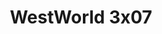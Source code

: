 ---
layout: episodios
title: "WestWorld 3x07"
url_serie_padre: 'westworld/temporada-3'
category: 'series'
capitulo: 'yes'
anio: '2020'
prev: 'capitulo-6'
proximo: 'capitulo-8'
sandbox: allow-same-origin allow-forms
idioma: 'Latino/Subtitulado'
calidad: 'Full HD'
reproductores_otros: ["https://gdriveplayer.me/embed2.php?link=MCGpLjm%252FaCaZ2H9sSnZYUQHpnzVIogJN2%252BTaP5v14%252Bhs329rWW3wia3Kywi4eALCvpay%252BRmkzeD%252BExkmEpgJ%252FrbwMJxiSPT74nRywvxeByjxwo%252Fexqa5fCEQEAUOF83%252BVkxwEsJmRrq6ZA46lbsiV%252BXuMg2ZTvc3Tb%252F3CelBviZP4X64usjGYvS34ROq0Tg9cfdLV0rqk1lE1HwHZJoVyV","Latino","https://gdriveplayer.me/embed2.php?link=HZxllKdOqxLKpe8mNyGt%252BQ5njHAvCvYbAbURulL76nWeGUWmlBQgvF8sTxmMYUfpkVlL3L2dgSiPdw5esZLvlhpMDfGN1UgzqNAVgSopX4rjjmzI2%252Bj%252F7JQAVeuxvYO4qS3ugRn0vdR%252BsT3mO7hamwf8sv0S3Q2JdQafYYee%252FLicy0yjsCNzQIdk3wMnSbONKROWsTU2Vx9r1mwzxnKrVr","Subtitulado"]
reproductores_fembed: ["https://feurl.com/v/rg86wbee3mnwl36","Latino","https://feurl.com/v/j-k4niddw6rprmp","Subtitulado","https://feurl.com/v/qg845beem676q0m","Subtitulado"]
image_banner: 'https://res.cloudinary.com/imbriitneysam/image/upload/v1546716492/west-Banner-min.jpg'
reproductor: fembed
clasificacion: '+10'
tags:
- Ciencia-Ficcion
---